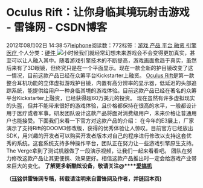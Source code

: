 
# Oculus Rift：让你身临其境玩射击游戏 - 雷锋网 - CSDN博客


2012年08月02日 14:38:57[leiphone](https://me.csdn.net/leiphone)阅读数：772标签：[游戏																](https://so.csdn.net/so/search/s.do?q=游戏&t=blog)[产品																](https://so.csdn.net/so/search/s.do?q=产品&t=blog)[平台																](https://so.csdn.net/so/search/s.do?q=平台&t=blog)[融资																](https://so.csdn.net/so/search/s.do?q=融资&t=blog)[引擎																](https://so.csdn.net/so/search/s.do?q=引擎&t=blog)[医疗																](https://so.csdn.net/so/search/s.do?q=医疗&t=blog)[
							](https://so.csdn.net/so/search/s.do?q=引擎&t=blog)[
																					](https://so.csdn.net/so/search/s.do?q=融资&t=blog)个人分类：[硬件																](https://blog.csdn.net/leiphone/article/category/877730)
[
																								](https://so.csdn.net/so/search/s.do?q=融资&t=blog)
[
				](https://so.csdn.net/so/search/s.do?q=平台&t=blog)
[
			](https://so.csdn.net/so/search/s.do?q=平台&t=blog)
[
		](https://so.csdn.net/so/search/s.do?q=产品&t=blog)
[
	](https://so.csdn.net/so/search/s.do?q=游戏&t=blog)
![](http://www.leiphone.com/wp-content/uploads/2012/08/screen.jpg)小时候我们就经常幻想未来游戏会不会变得更加真实，甚至可以让人融入其中。随着游戏引擎技术的不断提高，游戏画面愈趋于真实，虽然后来有了3D眼镜，但终究只是在一个平面显示。现在一款全新的护目镜改变了这一情况，目前这款产品已经在众筹平台Kickstarter上融资。
[Oculus
 Rift](http://www.kickstarter.com/projects/1523379957/oculus-rift-step-into-the-game)是第一款整合耳机功能的立体虚拟游戏护目镜，内置有高分辨率的显示器，低延迟的头部追踪系统，能提供给用户一种身临其境的游戏体验。目前这款产品已经在著名的众筹平台Kickstarter上融资，已经获得超60万美元的投资。
现在虽然有许多虚拟现实的头盔，但并不能带来很好的游戏体验，且价格都保持在很高的水平，一般都设计用于医疗或者军事。研发团队设计这款产品将面对消费级用户，未来价格让普通用户也能接受。下面我们来看一下官方对这款产品的介绍：
在今年的E3展上，厂家演示了支持Rift的DOOM3修改版，获得的优秀体验让人惊叹。目前官方已经放出SDK，用兴趣的开发者可以购买开发者版本对自己的程序进行修改以支持这套优秀的系统。这套系统支持多种操作平台，团队正在努力让一些游戏引擎原生支持。The Verge拿到了测试机器做了一段演示视频，让我们一起来看看吧。
团队在努力修改这款产品让其更便携、效果更好。相信这款产品推出时一定会给游戏产业带来巨大的变化。
**了解更多新酷炫设备，敬请关注@****[爱搞机](http://weibo.com/u/2708473010)**

**（****[珏铭](http://www.leiphone.com/author/%E7%8F%8F%E9%93%AD)****供****雷锋网****专稿，转载请注明来自雷锋网及作者，并链回本页)**

